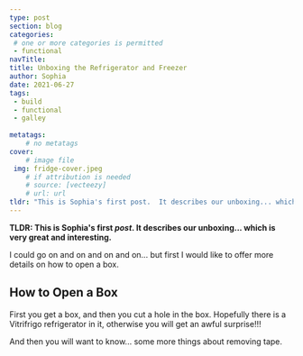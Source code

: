 ```yaml
---
type: post
section: blog
categories: 
 # one or more categories is permitted
 - functional
navTitle: 
title: Unboxing the Refrigerator and Freezer
author: Sophia
date: 2021-06-27
tags:
 - build
 - functional
 - galley
 
metatags:
	# no metatags
cover: 
	# image file
 img: fridge-cover.jpeg
	# if attribution is needed
	# source: [vecteezy]
	# url: url
tldr: "This is Sophia's first post.  It describes our unboxing... which is very great and interesting."
---
```

**TLDR: This is Sophia's first *post*.  It describes our unboxing... which is very great and interesting.**  

I could go on and on and on and on... but first I would like to offer more details on how to open a box.

## How to Open a Box

First you get a box, and then you cut a hole in the box.  Hopefully there is a Vitrifrigo refrigerator in it, otherwise you will get an awful surprise!!!

And then you will want to know... some more things about removing tape.